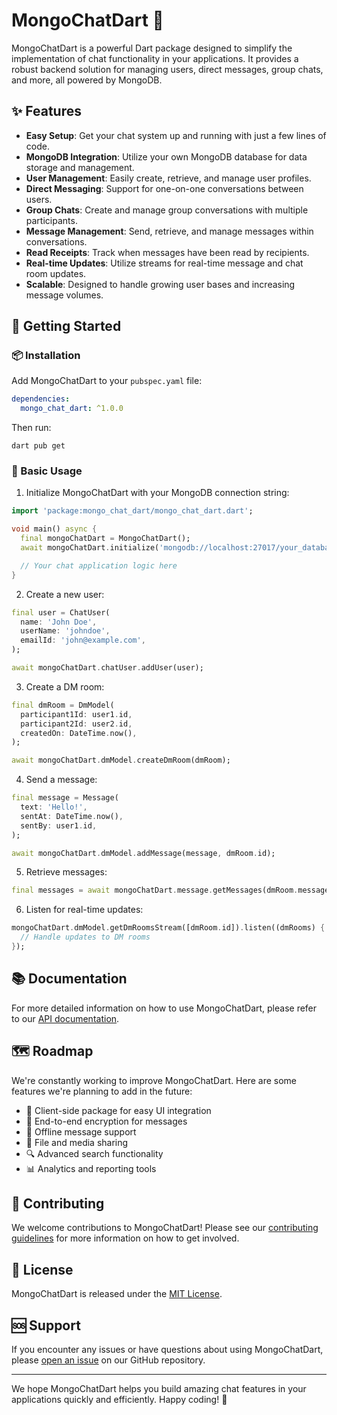 # MongoChatDart 💬

MongoChatDart is a powerful Dart package designed to simplify the implementation of chat functionality in your applications. It provides a robust backend solution for managing users, direct messages, group chats, and more, all powered by MongoDB.

## ✨ Features

-  **Easy Setup**: Get your chat system up and running with just a few lines of code.
-  **MongoDB Integration**: Utilize your own MongoDB database for data storage and management.
-  **User Management**: Easily create, retrieve, and manage user profiles.
-  **Direct Messaging**: Support for one-on-one conversations between users.
-  **Group Chats**: Create and manage group conversations with multiple participants.
-  **Message Management**: Send, retrieve, and manage messages within conversations.
-  **Read Receipts**: Track when messages have been read by recipients.
-  **Real-time Updates**: Utilize streams for real-time message and chat room updates.
-  **Scalable**: Designed to handle growing user bases and increasing message volumes.

## 🚀 Getting Started

### 📦 Installation

Add MongoChatDart to your `pubspec.yaml` file:

```yaml
dependencies:
  mongo_chat_dart: ^1.0.0
```

Then run:

```
dart pub get
```

### 🔧 Basic Usage

1. Initialize MongoChatDart with your MongoDB connection string:

```dart
import 'package:mongo_chat_dart/mongo_chat_dart.dart';

void main() async {
  final mongoChatDart = MongoChatDart();
  await mongoChatDart.initialize('mongodb://localhost:27017/your_database');

  // Your chat application logic here
}
```

2. Create a new user:

```dart
final user = ChatUser(
  name: 'John Doe',
  userName: 'johndoe',
  emailId: 'john@example.com',
);

await mongoChatDart.chatUser.addUser(user);
```

3. Create a DM room:

```dart
final dmRoom = DmModel(
  participant1Id: user1.id,
  participant2Id: user2.id,
  createdOn: DateTime.now(),
);

await mongoChatDart.dmModel.createDmRoom(dmRoom);
```

4. Send a message:

```dart
final message = Message(
  text: 'Hello!',
  sentAt: DateTime.now(),
  sentBy: user1.id,
);

await mongoChatDart.dmModel.addMessage(message, dmRoom.id);
```

5. Retrieve messages:

```dart
final messages = await mongoChatDart.message.getMessages(dmRoom.messageIds);
```

6. Listen for real-time updates:

```dart
mongoChatDart.dmModel.getDmRoomsStream([dmRoom.id]).listen((dmRooms) {
  // Handle updates to DM rooms
});
```

## 📚 Documentation

For more detailed information on how to use MongoChatDart, please refer to our [API documentation](link_to_your_documentation).

## 🗺️ Roadmap

We're constantly working to improve MongoChatDart. Here are some features we're planning to add in the future:

- 📱 Client-side package for easy UI integration
- 🔐 End-to-end encryption for messages
- 📵 Offline message support
- 📎 File and media sharing
- 🔍 Advanced search functionality
- 📊 Analytics and reporting tools

## 🤝 Contributing

We welcome contributions to MongoChatDart! Please see our [contributing guidelines](link_to_contributing_guidelines) for more information on how to get involved.

## 📄 License

MongoChatDart is released under the [MIT License](link_to_license).

## 🆘 Support

If you encounter any issues or have questions about using MongoChatDart, please [open an issue](link_to_issues_page) on our GitHub repository.

---

We hope MongoChatDart helps you build amazing chat features in your applications quickly and efficiently. Happy coding! 🎉